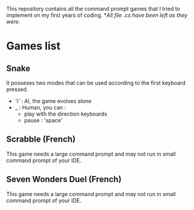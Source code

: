 This repository contains all the command prompt games that I tried to implement on my first years of coding. **All file *.cs have been left as they were.**

# Games list

## Snake

It posseses two modes that can be used according to the first keyboard pressed.
- 'i' : AI, the game evolves alone
- _ : Human, you can :
  - play with the direction keyboards
  - pause : 'space'

## Scrabble (French)

This game needs a large command prompt and may not run in small command prompt of your IDE.

## Seven Wonders Duel (French)

This game needs a large command prompt and may not run in small command prompt of your IDE.
